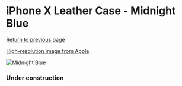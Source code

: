 # iPhone X Leather Case - Midnight Blue

[Return to previous page](/iphone_x)

[High-resolution image from Apple](https://store.storeimages.cdn-apple.com/8756/as-images.apple.com/is/MQTC2?wid=4500&hei=4500&fmt=png)

<div style="width: 384px"><img src="/everypreview/MQTC2.png" alt="Midnight Blue"></div>

### Under construction
